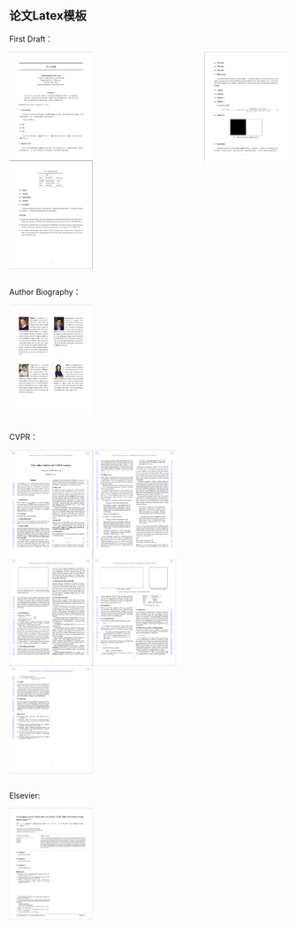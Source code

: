 ## 论文Latex模板

First Draft：

<div style="display: flex; justify-content: space-between;">     <img src="src\First Draft1.png" width="30%">     <img src="src\First Draft2.png" width="30%"> </div>
<div style="display: flex; justify-content: space-between;">   <img src="src\First Draft3.png" width="30%"> </div> </br>

Author Biography：

<div style="display: flex; justify-content: space-between;">     <img src="src\Author Biography1.png" width="30%">  </div> </br>

CVPR：
<div style="display: flex; justify-content: space-between;">     <img src="src\CVPR1.png" width="60%">    </div>
<div style="display: flex; justify-content: space-between;"> <img src="src\CVPR2.png" width="60%">    </div>
<div style="display: flex; justify-content: space-between;"><img src="src\CVPR3.png" width="30%">   </div> </br>

Elsevier:
<div style="display: flex; justify-content: space-between;">     <img src="src\Elsevier.png" width="30%">  </div> </br>

